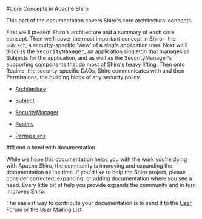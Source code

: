 <a name="Core-CoreConceptsinApacheShiro"></a>
#Core Concepts in Apache Shiro

This part of the documentation covers Shiro's core architectural concepts.

First we'll present Shiro's architecture and a summary of each core concept.  Then we'll cover the most important concept in Shiro - the `Subject`, a security-specific 'view' of a <em>single</em> application user.  Next we'll discuss the <tt>SecurityManager</tt>, an application singleton that manages all Subjects for the application, and as well as the SecurityManager's supporting components that do most of Shiro's heavy lifting. Then onto Realms, the security-specific DAOs, Shiro communicates with and then Permissions, the building block of any security policy.

* [Architecture](architecture.html)

* [Subject](subject.html)

* [SecurityManager](securitymanager.html)

* [Realms](realm.html)

* [Permissions](permissions.html)

<a name="Core-Lendahandwithdocumentation"></a>
##Lend a hand with documentation

While we hope this documentation helps you with the work you're doing with Apache Shiro, the community is improving and expanding the documentation all the time.  If you'd like to help the Shiro project, please consider corrected, expanding, or adding documentation where you see a need. Every little bit of help you provide expands the community and in turn improves Shiro.

The easiest way to contribute your documentation is to send it to the [User Forum](http://shiro-user.582556.n2.nabble.com/) or the [User Mailing List](mailing-lists.html).

<input type="hidden" id="ghEditPage" value="core.md"></input>
